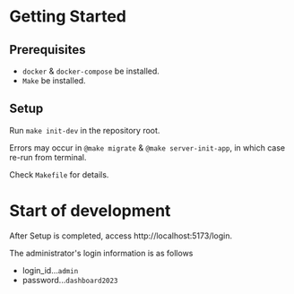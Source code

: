 # Getting Started

## Prerequisites

- `docker` & `docker-compose` be installed.
- `Make` be installed.

## Setup

Run `make init-dev` in the repository root.

Errors may occur in `@make migrate` & `@make server-init-app`, in which case re-run from terminal.

Check `Makefile` for details.

# Start of development

After Setup is completed, access http://localhost:5173/login.

The administrator's login information is as follows

- login_id...`admin`
- password...`dashboard2023`
